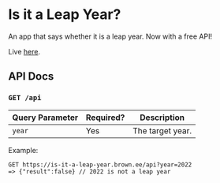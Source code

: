 # Is it a Leap Year?

An app that says whether it is a leap year. Now with a free API!

Live [here](https://is-it-a-leap-year.brown.ee/).

## API Docs

### `GET /api`

| Query Parameter | Required? | Description      |
| --------------- | --------- | ---------------- |
| `year`          | Yes       | The target year. |

Example:

```
GET https://is-it-a-leap-year.brown.ee/api?year=2022
=> {"result":false} // 2022 is not a leap year
```
